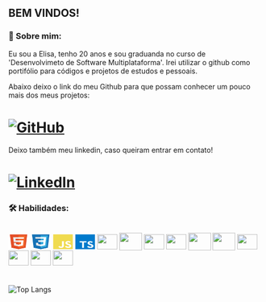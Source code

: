 ## BEM VINDOS!

### 📝 Sobre mim:

Eu sou a Elisa, tenho 20 anos e sou graduanda no curso de 'Desenvolvimeto de Software Multiplataforma'. 
Irei utilizar o github como portifólio para códigos e projetos de estudos e pessoais.

Abaixo deixo o link do meu Github para que possam conhecer um pouco mais dos meus projetos: 

# [![GitHub](https://img.shields.io/badge/GitHub-ElisaaMartins-181717?style=for-the-badge&logo=github)](https://github.com/ElisaaMartins)

Deixo também meu linkedin, caso queiram entrar em contato!

# [![LinkedIn](https://img.shields.io/badge/LinkedIn-ElisaMartins-blue?style=for-the-badge&logo=linkedin)](https://www.linkedin.com/in/elisa-martins-/)

### 🛠️ Habilidades:

<div style="display: inline_block"><br>
  
  <img align="center" alt="" height="30" width="40" src="https://raw.githubusercontent.com/devicons/devicon/master/icons/html5/html5-original.svg">
  <img align="center" alt="" height="30" width="40" src="https://raw.githubusercontent.com/devicons/devicon/master/icons/css3/css3-original.svg">
  <img align="center" alt="" height="30" width="40" src="https://raw.githubusercontent.com/devicons/devicon/master/icons/javascript/javascript-plain.svg">
  <img align="center" alt="" height="30" width="40" src="https://raw.githubusercontent.com/devicons/devicon/master/icons/typescript/typescript-plain.svg">

  <img align="center" alt="" height="30" width="40" src="https://cdn.jsdelivr.net/gh/devicons/devicon/icons/nodejs/nodejs-original.svg" />
  <img align="center" alt="" height="35" width="45" src="https://cdn.jsdelivr.net/gh/devicons/devicon/icons/php/php-original.svg" />
  <img align="center" alt="" height="30" width="40" src="https://cdn.jsdelivr.net/gh/devicons/devicon/icons/react/react-original.svg" />
  <img align="center" alt="" height="30" width="40" src="https://cdn.jsdelivr.net/gh/devicons/devicon/icons/mysql/mysql-original.svg" />
  
  <img align="center" alt="" height="35" width="45" src="https://cdn.jsdelivr.net/gh/devicons/devicon/icons/bootstrap/bootstrap-original.svg" />
  <img align="center" alt="" height="35" width="45" src="https://cdn.jsdelivr.net/gh/devicons/devicon/icons/canva/canva-original.svg" />
  <img align="center" alt="" height="30" width="40" src="https://cdn.jsdelivr.net/gh/devicons/devicon/icons/figma/figma-original.svg" />
  <img align="center" alt="" height="30" width="40" src="https://cdn.jsdelivr.net/gh/devicons/devicon/icons/inkscape/inkscape-original.svg" />

  <img align="center" alt="" height="30" width="40" src="https://cdn.jsdelivr.net/gh/devicons/devicon/icons/slack/slack-original.svg" />
  <img align="center" alt="" height="30" width="40" src="https://cdn.jsdelivr.net/gh/devicons/devicon/icons/trello/trello-plain.svg" />

</div>

#

![Top Langs](https://github-readme-stats.vercel.app/api/top-langs/?username=ElisaaMartins&hide_progress=true)
